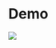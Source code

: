# Demo
![](https://github.com/vnqmai/Bao-mat-an-ninh-mang/blob/master/RSA/BMANM_MAHOACONGKHAI_NHOM10/demo.gif)

